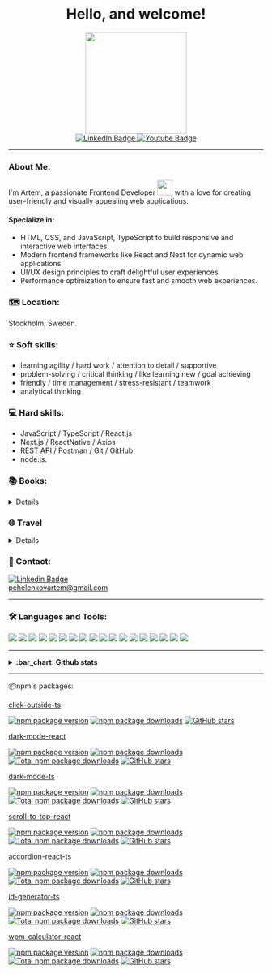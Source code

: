   <div align="right">
    <img src="https://komarev.com/ghpvc/?username=ArtemPchela&style=flat-square&color=blue" alt=""/>
  </div>
 <div align="center">
    <h1>Hello, and welcome!</h1>
 </div> 
   

<div id="header" align="center">
  <img src="https://media4.giphy.com/media/f6hnhHkks8bk4jwjh3/giphy.gif?cid=ecf05e47tcf11oev0ipk3pcfz38r502njcytndip46ekht3x&rid=giphy.gif&ct=s" width="200"/>
</div>

<div id="badges" align="center">
  <a href="https://www.linkedin.com/in/artem-pchelenkov/">
    <img src="https://img.shields.io/badge/LinkedIn-blue?style=for-the-badge&logo=linkedin&logoColor=white" alt="LinkedIn Badge"/>
  </a>
  <a href="https://www.youtube.com/channel/UCoj31C7m4TnH4scqWD-1Yew">
    <img src="https://img.shields.io/badge/YouTube-red?style=for-the-badge&logo=youtube&logoColor=white" alt="Youtube Badge"/>
  </a>
</div>

---

### About Me:
 I'm Artem, a passionate Frontend Developer <img src="https://media.giphy.com/media/WUlplcMpOCEmTGBtBW/giphy.gif" width="30"> with a love for creating user-friendly and visually appealing web applications.
  
#### Specialize in:
- HTML, CSS, and JavaScript, TypeScript to build responsive and interactive web interfaces.
- Modern frontend frameworks like React and Next for dynamic web applications.
- UI/UX design principles to craft delightful user experiences.
- Performance optimization to ensure fast and smooth web experiences.
  
### :world_map: Location:
 Stockholm, Sweden.

### ⭐ Soft skills:
- learning agility / hard work / attention to detail / supportive 
- problem-solving / critical thinking / like learning new / goal achieving
- friendly / time management / stress-resistant / teamwork
- analytical thinking
  
### 💻 Hard skills:
- JavaScript / TypeScript / React.js
- Next.js / ReactNative / Axios
- REST API / Postman / Git / GitHub
- node.js.

### 📚 Books:  
<details>
  - Robert Kiyosaki - Rich Dad Poor Dad <br/>
  - Dale Carnegie - How to Stop Worrying and Start Living <br/>
  - Richard Branson - Let's Not Screw It, Let's Just Do It <br/>
  - Benji Travis & Sean Cannell - YouTube Secrets <br/>
  - Vladimir Obruchev - Zemlya Sannikova <br/>
  - What Every BODY is Saying - Joe Navarro <br/>
  - Lindsay C. Gibson - Recovering from Emotionally Immature Parents <br/>
  - Lindsay C. Gibson - Emotionally Immature Parents <br/>
</details>

### 🌐 Travel
<details>
   - Poland <br/>
   - Israel <br/>
   - Turkey <br/>
   - Egypt <br/>
   - France <br/>
   - Sweden <br/>
   - Ukraine <br/>
   - Lithuania <br/>
   - Spain <br/>
</details>

### 📧 Contact: </br>
 [![Linkedin Badge](https://img.shields.io/badge/Artsiom-blue?style=for-the-badge&logo=Linkedin&logoColor=white)](https://www.linkedin.com/in/artem-pchelenkov/) </br>
 pchelenkovartem@gmail.com

---

### :hammer_and_wrench: Languages and Tools:

<div aligne="center">
<!--   https://img.shields.io icons-->
  <img src="https://img.shields.io/badge/JavaScript-F1C40F?style=for-the-badge&logo=JavaScript&logoColor=white" />
  <img src="https://img.shields.io/badge/next.js-273746?style=for-the-badge&logo=next.js&logoColor=white" />
  <img src="https://img.shields.io/badge/react-21618C?style=for-the-badge&logo=react&logoColor=white" />
  <img src="https://img.shields.io/badge/redux_toolkit-21618C?style=for-the-badge&logo=redux_toolkit&logoColor=white" />
  <img src="https://img.shields.io/badge/graphql-e10098?style=for-the-badge&logo=graphql&logoColor=DeepPink" />
  <img src="https://img.shields.io/badge/html5-27AE60?style=for-the-badge&logo=html5&logoColor=white" />
  <img src="https://img.shields.io/badge/jsx-1ABC9C?style=for-the-badge&logo=jsx&logoColor=white" />
  <img src="https://img.shields.io/badge/node.js-2ECC71?style=for-the-badge&logo=node.js&logoColor=white" />
  <img src="https://img.shields.io/badge/amazonwebservices-8E44AD?style=for-the-badge&logo=amazonwebservices&logoColor=white" />
  <img src="https://img.shields.io/badge/git-CB4335?style=for-the-badge&logo=git&logoColor=white" />
  <img src="https://img.shields.io/badge/github-A93226?style=for-the-badge&logo=github&logoColor=white" />
  <img src="https://img.shields.io/badge/gitlab-9B59B6?style=for-the-badge&logo=gitlab&logoColor=white" />
  <img src="https://img.shields.io/badge/css3-DC7633?style=for-the-badge&logo=css3&logoColor=white" />
  <img src="https://img.shields.io/badge/sass-5F6A6A?style=for-the-badge&logo=sass&logoColor=white" />
  <img src="https://img.shields.io/badge/bootstrap-3776AB?style=for-the-badge&logo=bootstrap&logoColor=white" />
  <img src="https://img.shields.io/badge/materialUI-16A085?style=for-the-badge&logo=materialui&logoColor=white" />
  <img src="https://img.shields.io/badge/webstorm-797D7F?style=for-the-badge&logo=webstorm&logoColor=white" />
  <img src="https://img.shields.io/badge/vscode-9A7D0A?style=for-the-badge&logo=vscode&logoColor=white" />
</div>

---

<details>
  <summary> <strong>:bar_chart: Github stats</strong></summary>
  <br/>
  <div align="center">
    <img width="48%" src="https://github-readme-stats.vercel.app/api?username=ArtemPchela&theme=tokyonight&hide_border=true" />
    <img width="48%" src="https://github-readme-streak-stats.herokuapp.com/?user=ArtemPchela&theme=tokyonight&hide_border=true" />
    
  [![Top Langs](https://github-readme-stats.vercel.app/api/top-langs/?username=ArtemPchela&theme=tokyonight&layout=compact&hide_border=true)](https://github.com/ArtemPchela/github-readme-stats&hide_border=true)
  
  </div>
  
<!--         <img width="96%" src="https://github-readme-stats.vercel.app/api/top-langs/?username=ArtemPchela&&show_icons=true&theme=tokyonight&hide_border=true"/>
  <img  src="https://github-readme-stats.vercel.app/api/top-langs/?username=ArtemPchela&&show_icons=true&theme=tokyonight"/> -->
</details>

---
<div id="npm"></div>
📦npm's packages:

[click-outside-ts](https://npmjs.com/package/click-outside-ts)

[![npm package version](https://badgen.net/npm/v/click-outside-ts)](https://www.npmjs.com/package/click-outside-ts)
[![npm package downloads](https://badgen.net/npm/dm/click-outside-ts)](https://www.npmjs.com/package/click-outside-ts)
[![GitHub stars](https://badgen.net/github/stars/ArtemPchela/click-outside-ts)](https://github.com/ArtemPchela/click-outside-ts)

[dark-mode-react](https://npmjs.com/package/dark-mode-react)   

[![npm package version](https://badgen.net/npm/v/dark-mode-react)](https://www.npmjs.com/package/dark-mode-react)
[![npm package downloads](https://badgen.net/npm/dm/dark-mode-react)](https://www.npmjs.com/package/dark-mode-react)
[![Total npm package downloads](https://badgen.net/npm/dt/dark-mode-react)](https://www.npmjs.com/package/dark-mode-react)
[![GitHub stars](https://badgen.net/github/stars/ArtemPchela/dark-mode-react)](https://github.com/ArtemPchela/dark-mode-react)

[dark-mode-ts](https://npmjs.com/package/dark-mode-ts) 

[![npm package version](https://badgen.net/npm/v/dark-mode-ts)](https://www.npmjs.com/package/dark-mode-ts)
[![npm package downloads](https://badgen.net/npm/dm/dark-mode-ts)](https://www.npmjs.com/package/dark-mode-ts)
[![Total npm package downloads](https://badgen.net/npm/dt/dark-mode-ts)](https://www.npmjs.com/package/dark-mode-ts)
[![GitHub stars](https://badgen.net/github/stars/ArtemPchela/dark-mode-ts)](https://github.com/ArtemPchela/dark-mode-ts)

[scroll-to-top-react](https://npmjs.com/package/scroll-to-top-react)

[![npm package version](https://badgen.net/npm/v/scroll-to-top-react)](https://www.npmjs.com/package/scroll-to-top-react)
[![npm package downloads](https://badgen.net/npm/dm/scroll-to-top-react)](https://www.npmjs.com/package/scroll-to-top-react)
[![Total npm package downloads](https://badgen.net/npm/dt/scroll-to-top-react)](https://www.npmjs.com/package/scroll-to-top-react)
[![GitHub stars](https://badgen.net/github/stars/ArtemPchela/scroll-to-top-react)](https://github.com/ArtemPchela/scroll-to-top-react)

[accordion-react-ts](https://npmjs.com/package/accordion-react-ts)

[![npm package version](https://badgen.net/npm/v/accordion-react-ts)](https://www.npmjs.com/package/accordion-react-ts)
[![npm package downloads](https://badgen.net/npm/dm/accordion-react-ts)](https://www.npmjs.com/package/accordion-react-ts)
[![Total npm package downloads](https://badgen.net/npm/dt/accordion-react-ts)](https://www.npmjs.com/package/accordion-react-ts)
[![GitHub stars](https://badgen.net/github/stars/ArtemPchela/accordion-react-ts)](https://github.com/ArtemPchela/accordion-react-ts)

[id-generator-ts](https://npmjs.com/package/id-generator-ts)

[![npm package version](https://badgen.net/npm/v/id-generator-ts)](https://www.npmjs.com/package/id-generator-ts)
[![npm package downloads](https://badgen.net/npm/dm/id-generator-ts)](https://www.npmjs.com/package/id-generator-ts)
[![Total npm package downloads](https://badgen.net/npm/dt/id-generator-ts)](https://www.npmjs.com/package/id-generator-ts)
[![GitHub stars](https://badgen.net/github/stars/ArtemPchela/id-generator-ts)](https://github.com/ArtemPchela/id-generator-ts)

[wpm-calculator-react](https://npmjs.com/package/wpm-calculator-react)

[![npm package version](https://badgen.net/npm/v/wpm-calculator-react)](https://www.npmjs.com/package/wpm-calculator-react)
[![npm package downloads](https://badgen.net/npm/dm/wpm-calculator-react)](https://www.npmjs.com/package/wpm-calculator-react)
[![Total npm package downloads](https://badgen.net/npm/dt/wpm-calculator-react)](https://www.npmjs.com/package/wpm-calculator-react)
[![GitHub stars](https://badgen.net/github/stars/ArtemPchela/wpm-calculator-react)](https://github.com/ArtemPchela/wpm-calculator-react)
